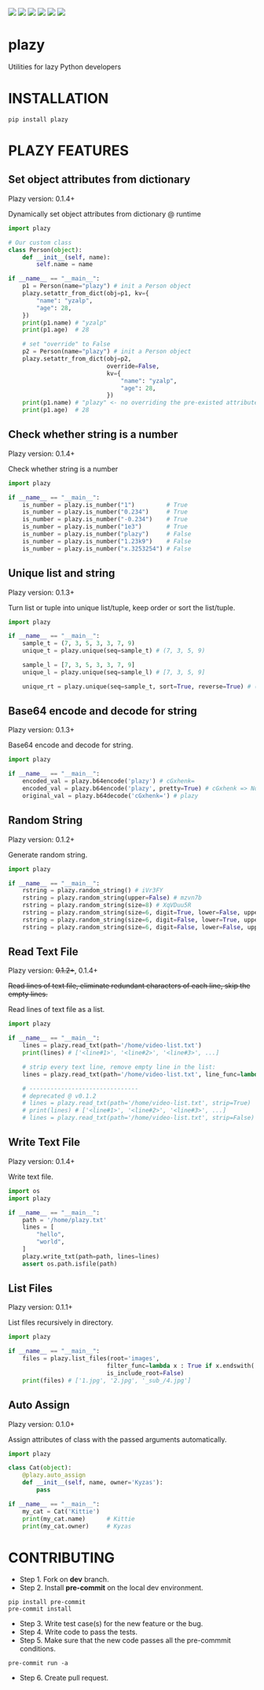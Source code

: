 <img src='https://img.shields.io/pypi/l/plazy.svg'> <img src='https://codecov.io/gh/kyzas/plazy/branch/master/graph/badge.svg'> <img src='https://img.shields.io/pypi/pyversions/plazy.svg'> <img src='https://img.shields.io/pypi/v/plazy.svg'> <img src='https://img.shields.io/pypi/dm/plazy.svg'> <img src='https://img.shields.io/badge/code%20style-black-000000.svg'>

# plazy
Utilities for lazy Python developers

# INSTALLATION

```
pip install plazy
```

# PLAZY FEATURES

## Set object attributes from dictionary

Plazy version: 0.1.4+

Dynamically set object attributes from dictionary @ runtime

``` python
import plazy

# Our custom class
class Person(object):
    def __init__(self, name):
        self.name = name

if __name__ == "__main__":
    p1 = Person(name="plazy") # init a Person object
    plazy.setattr_from_dict(obj=p1, kv={
        "name": "yzalp",
        "age": 28,
    })
    print(p1.name) # "yzalp"
    print(p1.age)  # 28

    # set "override" to False
    p2 = Person(name="plazy") # init a Person object
    plazy.setattr_from_dict(obj=p2,
                            override=False,
                            kv={
                                "name": "yzalp",
                                "age": 28,
                            })
    print(p1.name) # "plazy" <- no overriding the pre-existed attribute due to "override=False"
    print(p1.age)  # 28

```

## Check whether string is a number

Plazy version: 0.1.4+

Check whether string is a number

``` python
import plazy

if __name__ == "__main__":
    is_number = plazy.is_number("1")         # True
    is_number = plazy.is_number("0.234")     # True
    is_number = plazy.is_number("-0.234")    # True
    is_number = plazy.is_number("1e3")       # True
    is_number = plazy.is_number("plazy")     # False
    is_number = plazy.is_number("1.23k9")    # False
    is_number = plazy.is_number("x.3253254") # False
```

## Unique list and string

Plazy version: 0.1.3+

Turn list or tuple into unique list/tuple, keep order or sort the list/tuple.

``` python
import plazy

if __name__ == "__main__":
    sample_t = (7, 3, 5, 3, 3, 7, 9)
    unique_t = plazy.unique(seq=sample_t) # (7, 3, 5, 9)

    sample_l = [7, 3, 5, 3, 3, 7, 9]
    unique_l = plazy.unique(seq=sample_l) # [7, 3, 5, 9]

    unique_rt = plazy.unique(seq=sample_t, sort=True, reverse=True) # (9, 7, 5, 3)
```

## Base64 encode and decode for string

Plazy version: 0.1.3+

Base64 encode and decode for string.

``` python
import plazy

if __name__ == "__main__":
    encoded_val = plazy.b64encode('plazy') # cGxhenk=
    encoded_val = plazy.b64encode('plazy', pretty=True) # cGxhenk => Note: this string cannot be decoded!
    original_val = plazy.b64decode('cGxhenk=') # plazy
```

## Random String

Plazy version: 0.1.2+

Generate random string.

``` python
import plazy

if __name__ == "__main__":
    rstring = plazy.random_string() # iVr3FY
    rstring = plazy.random_string(upper=False) # mzvn7b
    rstring = plazy.random_string(size=8) # XqVDuu5R
    rstring = plazy.random_string(size=6, digit=True, lower=False, upper=False) # 763099
    rstring = plazy.random_string(size=6, digit=False, lower=True, upper=False) # djzcch
    rstring = plazy.random_string(size=6, digit=False, lower=False, upper=True) # BGBMQN
```

## Read Text File

Plazy version: ~~0.1.2+~~, 0.1.4+

~~Read lines of text file, eliminate redundant characters of each line, skip the empty lines.~~

Read lines of text file as a list.

``` python
import plazy

if __name__ == "__main__":
    lines = plazy.read_txt(path='/home/video-list.txt')
    print(lines) # ['<line#1>', '<line#2>', '<line#3>', ...]

    # strip every text line, remove empty line in the list:
    lines = plazy.read_txt(path='/home/video-list.txt', line_func=lambda x : x.strip(), remove_empty=True)

    # -------------------------------
    # deprecated @ v0.1.2
    # lines = plazy.read_txt(path='/home/video-list.txt', strip=True)
    # print(lines) # ['<line#1>', '<line#2>', '<line#3>', ...]
    # lines = plazy.read_txt(path='/home/video-list.txt', strip=False) # no stripping
```

## Write Text File

Plazy version: 0.1.4+

Write text file.

``` python
import os
import plazy

if __name__ == "__main__":
    path = '/home/plazy.txt'
    lines = [
        "hello",
        "world",
    ]
    plazy.write_txt(path=path, lines=lines)
    assert os.path.isfile(path)
```

## List Files

Plazy version: 0.1.1+

List files recursively in directory.

``` python
import plazy

if __name__ == "__main__":
    files = plazy.list_files(root='images',
                            filter_func=lambda x : True if x.endswith('.jpg') else False,
                            is_include_root=False)
    print(files) # ['1.jpg', '2.jpg', '_sub_/4.jpg']
```

## Auto Assign

Plazy version: 0.1.0+

Assign attributes of class with the passed arguments automatically.

``` python
import plazy

class Cat(object):
    @plazy.auto_assign
    def __init__(self, name, owner='Kyzas'):
        pass

if __name__ == "__main__":
    my_cat = Cat('Kittie')
    print(my_cat.name)      # Kittie
    print(my_cat.owner)     # Kyzas
```

# CONTRIBUTING

* Step 1. Fork on **dev** branch.
* Step 2. Install **pre-commit** on the local dev environment.

```
pip install pre-commit
pre-commit install
```

* Step 3. Write test case(s) for the new feature or the bug.
* Step 4. Write code to pass the tests.
* Step 5. Make sure that the new code passes all the pre-commmit conditions.

```
pre-commit run -a
```

* Step 6. Create pull request.
